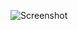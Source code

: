![Screenshot](https://raw.githubusercontent.com/Cryakl/Ultimate-RAT-Collection/refs/heads/main/SheetRat/Sheet%20rat%20v2.5/Screenshot.png)
